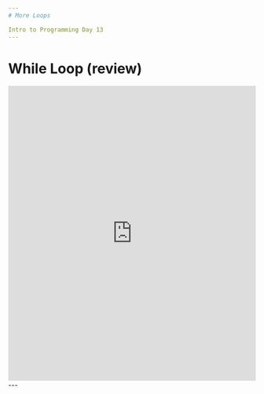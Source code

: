 ```yaml
---
# More Loops

Intro to Programming Day 13
---
```

# While Loop (review)

<iframe src="https://trinket.io/embed/blocks/9690aa5f90" width="100%" height="600" frameborder="0" marginwidth="0" marginheight="0" allowfullscreen></iframe>
---